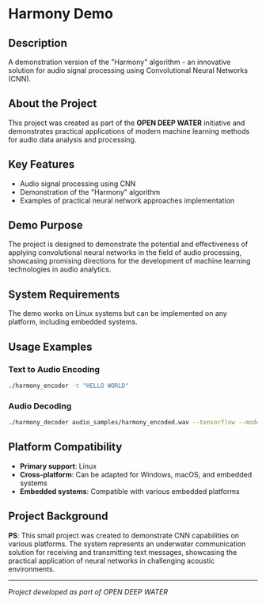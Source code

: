 # Harmony Demo

## Description

A demonstration version of the "Harmony" algorithm - an innovative solution for audio signal processing using Convolutional Neural Networks (CNN).

## About the Project

This project was created as part of the **OPEN DEEP WATER** initiative and demonstrates practical applications of modern machine learning methods for audio data analysis and processing.

## Key Features

- Audio signal processing using CNN
- Demonstration of the "Harmony" algorithm
- Examples of practical neural network approaches implementation

## Demo Purpose

The project is designed to demonstrate the potential and effectiveness of applying convolutional neural networks in the field of audio processing, showcasing promising directions for the development of machine learning technologies in audio analytics.

## System Requirements

The demo works on Linux systems but can be implemented on any platform, including embedded systems.

## Usage Examples

### Text to Audio Encoding
```bash
./harmony_encoder -t "HELLO WORLD"
```

### Audio Decoding
```bash
./harmony_decoder audio_samples/harmony_encoded.wav --tensorflow --model exported_model/
```

## Platform Compatibility

- **Primary support**: Linux
- **Cross-platform**: Can be adapted for Windows, macOS, and embedded systems
- **Embedded systems**: Compatible with various embedded platforms

## Project Background

**PS**: This small project was created to demonstrate CNN capabilities on various platforms. The system represents an underwater communication solution for receiving and transmitting text messages, showcasing the practical application of neural networks in challenging acoustic environments.

---

*Project developed as part of OPEN DEEP WATER*